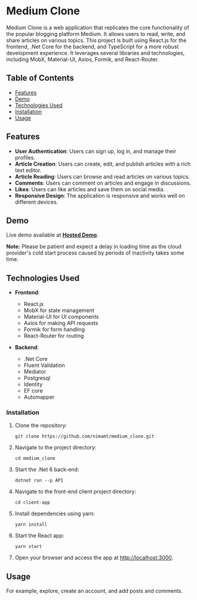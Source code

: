 # Medium Clone

Medium Clone is a web application that replicates the core functionality of the popular blogging platform Medium. It allows users to read, write, and share articles on various topics. This project is built using React.js for the frontend, .Net Core for the backend, and TypeScript for a more robust development experience. It leverages several libraries and technologies, including MobX, Material-UI, Axios, Formik, and React-Router.

## Table of Contents

- [Features](#features)
- [Demo](#demo)
- [Technologies Used](#technologies-used)
- [Installation](#installation)
- [Usage](#usage)

## Features

- **User Authentication**: Users can sign up, log in, and manage their profiles.
- **Article Creation**: Users can create, edit, and publish articles with a rich text editor.
- **Article Reading**: Users can browse and read articles on various topics.
- **Comments**: Users can comment on articles and engage in discussions.
- **Likes**: Users can like articles and save them on social media.
- **Responsive Design**: The application is responsive and works well on different devices.

## Demo
Live demo available at **[Hosted Demo](https://medium-vor6.onrender.com/)**.  

**Note:** Please be patient and expect a delay in loading time as the cloud provider's cold start process caused by periods of inactivity takes some time.

## Technologies Used

- **Frontend**:
  - React.js
  - MobX for state management
  - Material-UI for UI components
  - Axios for making API requests
  - Formik for form handling
  - React-Router for routing

- **Backend**:
  - .Net Core
  - Fluent Validation
  - Mediator
  - Postgresql
  - Identity
  - EF core
  - Automapper

### Installation

1. Clone the repository:
   ```shell
   git clone https://github.com/nimamt/medium_clone.git
   ```

2. Navigate to the project directory:
   ```shell
   cd medium_clone
   ```

3. Start the .Net 6 back-end:
   ```shell
   dotnet run --p API
   ```

4. Navigate to the front-end client project directory:
   ```shell
   cd client-app
   ```
   
5. Install dependencies using yarn:
   ```shell
   yarn install
   ```

6. Start the React app:
   ```shell
   yarn start
   ```

5. Open your browser and access the app at [http://localhost:3000](http://localhost:3000).

## Usage

For example, explore, create an account, and add posts and comments.
